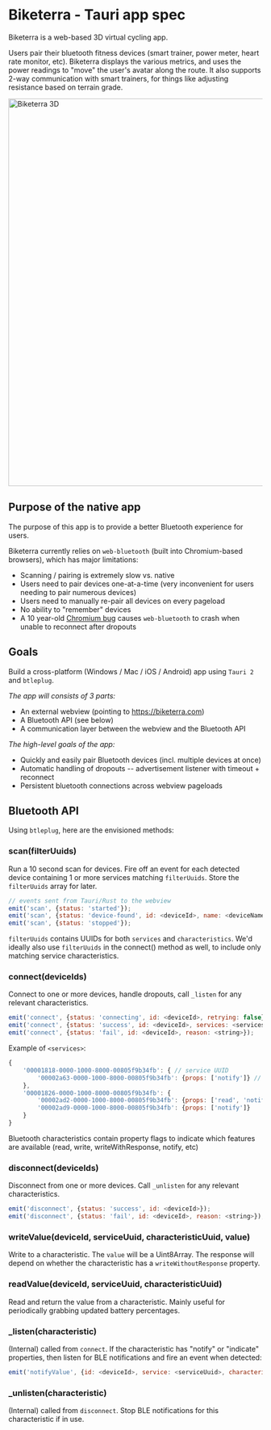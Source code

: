 # Biketerra - Tauri app spec

Biketerra is a web-based 3D virtual cycling app.

Users pair their bluetooth fitness devices (smart trainer, power meter, heart rate monitor, etc). Biketerra displays the various metrics, and uses the power readings to "move" the user's avatar along the route. It also supports 2-way communication with smart trainers, for things like adjusting resistance based on terrain grade.

<img src="https://uploads.biketerra.com/homepage/v03/workouts.webp" alt="Biketerra 3D" style="width: 48rem" />

## Purpose of the native app

The purpose of this app is to provide a better Bluetooth experience for users.

Biketerra currently relies on `web-bluetooth` (built into Chromium-based browsers), which has major limitations:

* Scanning / pairing is extremely slow vs. native
* Users need to pair devices one-at-a-time (very inconvenient for users needing to pair numerous devices)
* Users need to manually re-pair all devices on every pageload
* No ability to "remember" devices
* A 10 year-old [Chromium bug](https://issues.chromium.org/issues/40502943) causes `web-bluetooth` to crash when unable to reconnect after dropouts

## Goals

Build a cross-platform (Windows / Mac / iOS / Android) app using `Tauri 2` and `btleplug`.

*The app will consists of 3 parts:*

* An external webview (pointing to https://biketerra.com)
* A Bluetooth API (see below)
* A communication layer between the webview and the Bluetooth API

*The high-level goals of the app:*

* Quickly and easily pair Bluetooth devices (incl. multiple devices at once)
* Automatic handling of dropouts -- advertisement listener with timeout + reconnect
* Persistent bluetooth connections across webview pageloads

## Bluetooth API

Using `btleplug`, here are the envisioned methods:

### scan(filterUuids)

Run a 10 second scan for devices. Fire off an event for each detected device containing 1 or more services matching `filterUuids`. Store the `filterUuids` array for later.

```js
// events sent from Tauri/Rust to the webview
emit('scan', {status: 'started'});
emit('scan', {status: 'device-found', id: <deviceId>, name: <deviceName>});
emit('scan', {status: 'stopped'});
```

`filterUuids` contains UUIDs for both `services` and `characteristics`. We'd ideally also use `filterUuids` in the connect() method as well, to include only matching service characteristics.

### connect(deviceIds)

Connect to one or more devices, handle dropouts, call `_listen` for any relevant characteristics.

```js
emit('connect', {status: 'connecting', id: <deviceId>, retrying: false});
emit('connect', {status: 'success', id: <deviceId>, services: <services>});
emit('connect', {status: 'fail', id: <deviceId>, reason: <string>});
```

Example of `<services>`:

```js
{
    '00001818-0000-1000-8000-00805f9b34fb': { // service UUID
        '00002a63-0000-1000-8000-00805f9b34fb': {props: ['notify']} // {<characteristicUUID>: props, value: <valueIfHasReadProp>}
    },
    '00001826-0000-1000-8000-00805f9b34fb': {
        '00002ad2-0000-1000-8000-00805f9b34fb': {props: ['read', 'notify', 'writeWithResponse'], value: <Uint8Array>},
        '00002ad9-0000-1000-8000-00805f9b34fb': {props: ['notify']}
    }
}
```

Bluetooth characteristics contain property flags to indicate which features are available (read, write, writeWithResponse, notify, etc)

### disconnect(deviceIds)

Disconnect from one or more devices. Call `_unlisten` for any relevant characteristics.

```js
emit('disconnect', {status: 'success', id: <deviceId>});
emit('disconnect', {status: 'fail', id: <deviceId>, reason: <string>});
```

### writeValue(deviceId, serviceUuid, characteristicUuid, value)

Write to a characteristic. The `value` will be a Uint8Array. The response will depend on whether the characteristic has a `writeWithoutResponse` property.

### readValue(deviceId, serviceUuid, characteristicUuid)

Read and return the value from a characteristic. Mainly useful for periodically grabbing updated battery percentages.

### _listen(characteristic)

(Internal) called from `connect`. If the characteristic has "notify" or "indicate" properties, then listen for BLE notifications and fire an event when detected:

```js
emit('notifyValue', {id: <deviceId>, service: <serviceUuid>, characteristic: <characteristicUuid>, value: <value>});
```

### _unlisten(characteristic)

(Internal) called from `disconnect`. Stop BLE notifications for this characteristic if in use.

